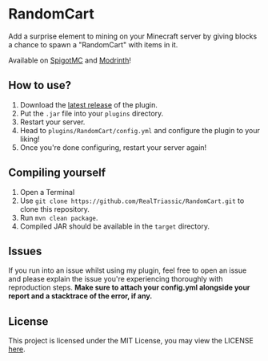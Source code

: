 # RandomCart
Add a surprise element to mining on your Minecraft server by giving blocks a chance to spawn a "RandomCart" with items in it.

Available on [SpigotMC](https://www.spigotmc.org/resources/randomcart.107038/) and [Modrinth](https://modrinth.com/plugin/randomcart)!

## How to use?
1. Download the [latest release](https://github.com/RealTriassic/RandomCart/releases/latest) of the plugin.
2. Put the `.jar` file into your `plugins` directory.
3. Restart your server.
4. Head to `plugins/RandomCart/config.yml` and configure the plugin to your liking!
5. Once you're done configuring, restart your server again!

## Compiling yourself
1. Open a Terminal
2. Use `git clone https://github.com/RealTriassic/RandomCart.git` to clone this repository.
3. Run `mvn clean package`.
4. Compiled JAR should be available in the `target` directory.

## Issues
If you run into an issue whilst using my plugin, feel free to open an issue and please explain the issue you're experiencing thoroughly with reproduction steps.
**Make sure to attach your config.yml alongside your report and a stacktrace of the error, if any.**

## License
This project is licensed under the MIT License, you may view the LICENSE [here](https://github.com/RealTriassic/RandomCart/blob/master/LICENSE).
